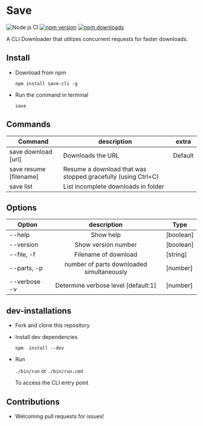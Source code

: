 # Save

![Node.js CI](https://github.com/dravog7/Save/workflows/Node.js%20CI/badge.svg)
[![npm version](https://badge.fury.io/js/save-cli.svg)](https://www.npmjs.com/package/save-cli)
[![npm downloads](https://img.shields.io/npm/dm/save-cli.svg)](https://www.npmjs.com/package/save-cli)

A CLI Downloader that utilizes concurrent requests for faster downloads.

## Install

- Download from npm

    ``` npm install save-cli -g ```

- Run the command in terminal

    ``` save ```

## Commands

|Command|description|extra|
|-------|-----------|-----|
|save download [url]|Downloads the URL|Default|
|save resume [filename]|Resume a download that was stopped gracefully (using Ctrl+C)| |
|save list|List incomplete downloads in folder| |

## Options

|Option|description|Type|
|------|:-----------:|----|
|--help |Show help|[boolean]|
|--version|Show version number|[boolean]|
|--file, -f|Filename of download|[string]|
|--parts, -p|number of parts downloaded simultaneously|[number]|
|--verbose -v|Determine verbose level [default:1]|[number]|

## dev-installations

- Fork and clone this repository

- Install dev dependencies

    ```npm  install --dev```

- Run

    ``` ./bin/run ``` or ```./bin/run.cmd```

  To access the CLI entry point

## Contributions

- Welcoming pull requests for issues!
